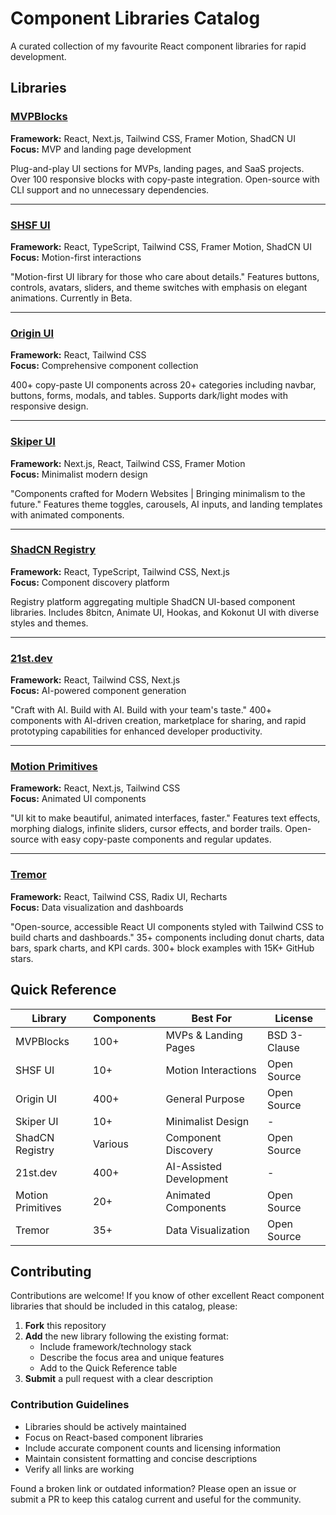 # Component Libraries Catalog

A curated collection of my favourite React component libraries for rapid development.

## Libraries

### [MVPBlocks](https://blocks.mvp-subha.me/)
**Framework:** React, Next.js, Tailwind CSS, Framer Motion, ShadCN UI  
**Focus:** MVP and landing page development  

Plug-and-play UI sections for MVPs, landing pages, and SaaS projects. Over 100 responsive blocks with copy-paste integration. Open-source with CLI support and no unnecessary dependencies.

---

### [SHSF UI](https://www.shsfui.com/)
**Framework:** React, TypeScript, Tailwind CSS, Framer Motion, ShadCN UI  
**Focus:** Motion-first interactions  

"Motion-first UI library for those who care about details." Features buttons, controls, avatars, sliders, and theme switches with emphasis on elegant animations. Currently in Beta.

---

### [Origin UI](https://originui.com/)
**Framework:** React, Tailwind CSS  
**Focus:** Comprehensive component collection  

400+ copy-paste UI components across 20+ categories including navbar, buttons, forms, modals, and tables. Supports dark/light modes with responsive design.

---

### [Skiper UI](https://skiper-ui.com/)
**Framework:** Next.js, React, Tailwind CSS, Framer Motion  
**Focus:** Minimalist modern design  

"Components crafted for Modern Websites | Bringing minimalism to the future." Features theme toggles, carousels, AI inputs, and landing templates with animated components.

---

### [ShadCN Registry](https://shadcnregistry.com/)
**Framework:** React, TypeScript, Tailwind CSS, Next.js  
**Focus:** Component discovery platform  

Registry platform aggregating multiple ShadCN UI-based component libraries. Includes 8bitcn, Animate UI, Hookas, and Kokonut UI with diverse styles and themes.

---

### [21st.dev](https://21st.dev/home)
**Framework:** React, Tailwind CSS, Next.js  
**Focus:** AI-powered component generation  

"Craft with AI. Build with AI. Build with your team's taste." 400+ components with AI-driven creation, marketplace for sharing, and rapid prototyping capabilities for enhanced developer productivity.

---

### [Motion Primitives](https://motion-primitives.com/)
**Framework:** React, Next.js, Tailwind CSS  
**Focus:** Animated UI components  

"UI kit to make beautiful, animated interfaces, faster." Features text effects, morphing dialogs, infinite sliders, cursor effects, and border trails. Open-source with easy copy-paste components and regular updates.

---

### [Tremor](https://tremor.so/)
**Framework:** React, Tailwind CSS, Radix UI, Recharts  
**Focus:** Data visualization and dashboards  

"Open-source, accessible React UI components styled with Tailwind CSS to build charts and dashboards." 35+ components including donut charts, data bars, spark charts, and KPI cards. 300+ block examples with 15K+ GitHub stars.

## Quick Reference

| Library | Components | Best For | License |
|---------|------------|----------|---------|
| MVPBlocks | 100+ | MVPs & Landing Pages | BSD 3-Clause |
| SHSF UI | 10+ | Motion Interactions | Open Source |
| Origin UI | 400+ | General Purpose | Open Source |
| Skiper UI | 10+ | Minimalist Design | - |
| ShadCN Registry | Various | Component Discovery | Open Source |
| 21st.dev | 400+ | AI-Assisted Development | - |
| Motion Primitives | 20+ | Animated Components | Open Source |
| Tremor | 35+ | Data Visualization | Open Source |

## Contributing

Contributions are welcome! If you know of other excellent React component libraries that should be included in this catalog, please:

1. **Fork** this repository
2. **Add** the new library following the existing format:
   - Include framework/technology stack
   - Describe the focus area and unique features
   - Add to the Quick Reference table
3. **Submit** a pull request with a clear description

### Contribution Guidelines

- Libraries should be actively maintained
- Focus on React-based component libraries
- Include accurate component counts and licensing information
- Maintain consistent formatting and concise descriptions
- Verify all links are working

Found a broken link or outdated information? Please open an issue or submit a PR to keep this catalog current and useful for the community.